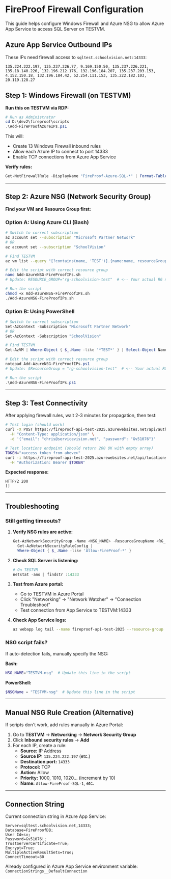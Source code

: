 # FireProof Firewall Configuration

This guide helps configure Windows Firewall and Azure NSG to allow Azure App Service to access SQL Server on TESTVM.

## Azure App Service Outbound IPs

These IPs need firewall access to `sqltest.schoolvision.net:14333`:

```
135.224.222.197, 135.237.226.77, 9.169.150.50, 135.237.226.221,
135.18.140.226, 132.196.212.176, 132.196.184.207, 135.237.203.153,
4.152.150.18, 132.196.184.42, 52.254.111.153, 135.222.182.103, 20.119.128.27
```

## Step 1: Windows Firewall (on TESTVM)

**Run this on TESTVM via RDP:**

```powershell
# Run as Administrator
cd D:\dev2\fireproof\scripts
.\Add-FireProofAzureIPs.ps1
```

This will:
- Create 13 Windows Firewall inbound rules
- Allow each Azure IP to connect to port 14333
- Enable TCP connections from Azure App Service

**Verify rules:**
```powershell
Get-NetFirewallRule -DisplayName "FireProof-Azure-SQL-*" | Format-Table DisplayName, Enabled, Action
```

---

## Step 2: Azure NSG (Network Security Group)

**Find your VM and Resource Group first:**

### Option A: Using Azure CLI (Bash)

```bash
# Switch to correct subscription
az account set --subscription "Microsoft Partner Network"
# OR
az account set --subscription "SchoolVision"

# Find TESTVM
az vm list --query "[?contains(name, 'TEST')].{name:name, resourceGroup:resourceGroup}" -o table

# Edit the script with correct resource group
nano Add-AzureNSG-FireProofIPs.sh
# Update: RESOURCE_GROUP="rg-schoolvision-test"  # <-- Your actual RG name

# Run the script
chmod +x Add-AzureNSG-FireProofIPs.sh
./Add-AzureNSG-FireProofIPs.sh
```

### Option B: Using PowerShell

```powershell
# Switch to correct subscription
Set-AzContext -Subscription "Microsoft Partner Network"
# OR
Set-AzContext -Subscription "SchoolVision"

# Find TESTVM
Get-AzVM | Where-Object { $_.Name -like '*TEST*' } | Select-Object Name, ResourceGroupName

# Edit the script with correct resource group
notepad Add-AzureNSG-FireProofIPs.ps1
# Update: $ResourceGroup = "rg-schoolvision-test"  # <-- Your actual RG name

# Run the script
.\Add-AzureNSG-FireProofIPs.ps1
```

---

## Step 3: Test Connectivity

After applying firewall rules, wait 2-3 minutes for propagation, then test:

```bash
# Test login (should work)
curl -X POST https://fireproof-api-test-2025.azurewebsites.net/api/authentication/login \
  -H "Content-Type: application/json" \
  -d '{"email": "chris@servicevision.net", "password": "Gv51076"}'

# Test locations endpoint (should return 200 OK with empty array)
TOKEN="<access_token_from_above>"
curl -i https://fireproof-api-test-2025.azurewebsites.net/api/locations \
  -H "Authorization: Bearer $TOKEN"
```

**Expected response:**
```
HTTP/2 200
[]
```

---

## Troubleshooting

### Still getting timeouts?

1. **Verify NSG rules are active:**
   ```powershell
   Get-AzNetworkSecurityGroup -Name <NSG_NAME> -ResourceGroupName <RG_NAME> |
     Get-AzNetworkSecurityRuleConfig |
     Where-Object { $_.Name -like 'Allow-FireProof-*' }
   ```

2. **Check SQL Server is listening:**
   ```powershell
   # On TESTVM
   netstat -ano | findstr :14333
   ```

3. **Test from Azure portal:**
   - Go to TESTVM in Azure Portal
   - Click "Networking" → "Network Watcher" → "Connection Troubleshoot"
   - Test connection from App Service to TESTVM:14333

4. **Check App Service logs:**
   ```bash
   az webapp log tail --name fireproof-api-test-2025 --resource-group rg-fireproof
   ```

### NSG script fails?

If auto-detection fails, manually specify the NSG:

**Bash:**
```bash
NSG_NAME="TESTVM-nsg"  # Update this line in the script
```

**PowerShell:**
```powershell
$NSGName = "TESTVM-nsg"  # Update this line in the script
```

---

## Manual NSG Rule Creation (Alternative)

If scripts don't work, add rules manually in Azure Portal:

1. Go to **TESTVM** → **Networking** → **Network Security Group**
2. Click **Inbound security rules** → **Add**
3. For each IP, create a rule:
   - **Source:** IP Address
   - **Source IP:** `135.224.222.197` (etc.)
   - **Destination port:** `14333`
   - **Protocol:** TCP
   - **Action:** Allow
   - **Priority:** 1000, 1010, 1020... (increment by 10)
   - **Name:** `Allow-FireProof-SQL-1`, etc.

---

## Connection String

Current connection string in Azure App Service:

```
Server=sqltest.schoolvision.net,14333;
Database=FireProofDB;
User Id=sv;
Password=Gv51076!;
TrustServerCertificate=True;
Encrypt=True;
MultipleActiveResultSets=true;
ConnectTimeout=30
```

Already configured in Azure App Service environment variable:
`ConnectionStrings__DefaultConnection`
